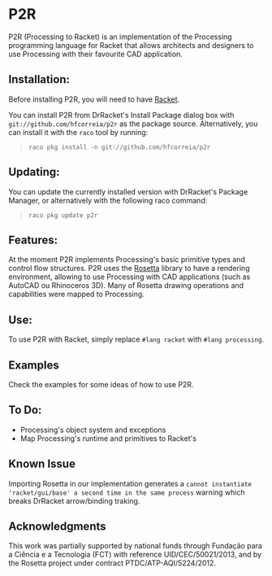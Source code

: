 P2R
===

P2R (Processing to Racket) is an implementation of the Processing programming language for Racket that allows architects and designers to use Processing with their favourite CAD application.

## Installation:
Before installing P2R, you will need to have [Racket](http://www.racket-lang.org/).

You can install P2R from DrRacket's Install Package dialog box with `git://github.com/hfcorreia/p2r` as the package source.
Alternatively, you can install it with the `raco` tool by running:

> `raco pkg install -n git://github.com/hfcorreia/p2r`

## Updating:

You can update the currently installed version with DrRacket's Package Manager, or alternatively with the following raco command:

> `raco pkg update p2r`

## Features:

At the moment P2R implements Processing's basic primitive types and control flow structures. P2R uses the [Rosetta](http://planet.racket-lang.org/display.ss?package=rosetta.plt&owner=aml) library to have a rendering environment, allowing to use Processing with CAD applications (such as AutoCAD ou Rhinoceros 3D). Many of Rosetta drawing operations and capabilities were mapped to Processing.

## Use:

To use P2R with Racket, simply replace `#lang racket` with `#lang processing`.

## Examples

Check the examples for some ideas of how to use P2R.

## To Do:

  * Processing's object system and exceptions
  * Map Processing's runtime and primitives to Racket's

## Known Issue
Importing Rosetta in our implementation generates a `cannot instantiate 'racket/gui/base' a second time in the same process` warning which breaks DrRacket arrow/binding traking.

## Acknowledgments

This work was partially supported by national funds through Fundação para a Ciência e a Tecnologia (FCT) with reference UID/CEC/50021/2013, and by the Rosetta project under contract PTDC/ATP-AQI/5224/2012.
